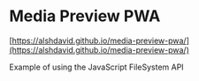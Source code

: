 # Media Preview PWA

[https://alshdavid.github.io/media-preview-pwa/](https://alshdavid.github.io/media-preview-pwa/)

Example of using the JavaScript FileSystem API
